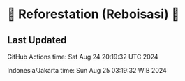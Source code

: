 
# 🌳 Reforestation (Reboisasi) 🌲

## Last Updated

GitHub Actions time: Sat Aug 24 20:19:32 UTC 2024

Indonesia/Jakarta time: Sun Aug 25 03:19:32 WIB 2024
